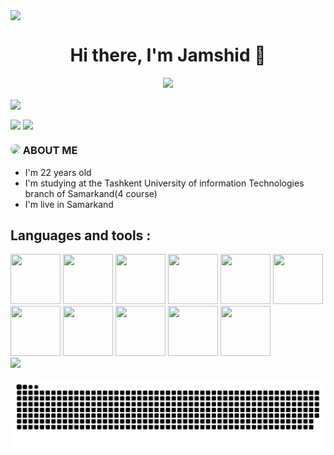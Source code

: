 <div style="display:flex;text-align:center;justify-content: center;">
  <img src="https://i.ytimg.com/vi/71APTwdkpCM/maxresdefault.jpg" style="width:600px;600px;display:inline-block">

</div>
<h1 align="center">Hi there, I'm Jamshid 👋 </h1> 





<p align="center">
 <a href="#" alt="Jamshid's github stats">
  <img src="https://github-readme-stats.vercel.app/api?username=feylon&theme=tokyonight&show_icons=true" />

 </a>
</p>
<!-- ---- -->
<img align="center" src="https://github-readme-stats.vercel.app/api/top-langs/?username=feylon&layout=compact&theme=onedark&hide=css,html,jupyter+notebook" />	

<p>
  <img align="center" src="https://github-readme-stats.vercel.app/api/pin/?username=feylon&repo=RxKotlin-RxJava2-Android-Samples&show_owner=true&theme=onedark" />  <img align="center" src="https://github-readme-stats.vercel.app/api/pin/?username=feylon&repo=stacking-dApp&show_owner=true&theme=onedark" />
</p>	
<!-- --- -->
<div>
<h3>
  <img src="https://top-fon.com/uploads/posts/2023-01/1674881972_top-fon-com-p-kartinki-kompyutera-dlya-prezentatsii-bez-172.png" style="width:50px;50px;border-radius: 15px;">
  ABOUT ME
</h3>
 <ul>
  <li>I'm 22 years old</li>
  <li> I'm studying at the Tashkent University of information Technologies branch of Samarkand(4 course)</li>
  <li>
    I'm live in Samarkand 
  </li>
  </ul>
</div>
<div>
    <h2> Languages and tools :</h2>    
  <img style="display:inline-block;width:80px;height:80px" src="https://miro.medium.com/v2/resize:fit:1200/1*DF0g7bNW5e2z9XS9N2lAiw.jpeg">
  
  <img style="display:inline-block;width:80px;height:80px" src="https://i.pinimg.com/originals/93/50/32/9350328b535785d9fb937c02802ec1a1.webp">
  
  <img style="display:inline-block;width:80px;height:80px" src="https://sabertoothtech.in/static/images/MongodbLogo.jpg">
  
  <img style="display:inline-block;width:80px;height:80px" src="https://www.svgrepo.com/show/342350/vue-js.svg">
   <img style="display:inline-block;width:80px;height:80px" src="https://res.cloudinary.com/arcjet-media/image/upload/v1608734952/z8hzeszc9eb3sp3vp3qc.jpg">
  <img style="display:inline-block;width:80px;height:80px" src="https://gary-deshayes.com/wp-content/uploads/2022/01/NodeJS.jpg">
  <img style="display:inline-block;width:80px;height:80px" src="https://joshmachines.com/wp-content/uploads/2021/04/0_CPTNvq87xG-sUGdx.jpg">
  <img style="display:inline-block;width:80px;height:80px" src="https://cdn.onlinewebfonts.com/svg/img_154663.png">
  <img style="display:inline-block;width:80px;height:80px" src="https://media.slid.es/uploads/636679/images/9626964/stickers-1-02.png">
    <img style="display:inline-block;width:80px;height:80px" src="https://upload.wikimedia.org/wikipedia/commons/thumb/f/f5/Devicon-css3-plain-wordmark.svg/1200px-Devicon-css3-plain-wordmark.svg.png">
  <img style="display:inline-block;width:80px;height:80px" src="https://www.desura.com/files/images/65/65f875b0aa3b0eb635d4f76bfebca0f6.png">
  
  
  
</div>
<img src="https://capsule-render.vercel.app/api?type=waving&color=gradient&height=60&section=footer&width=100"/>

![Snake animation](https://raw.githubusercontent.com/platane/platane/output/github-contribution-grid-snake-dark.svg)


